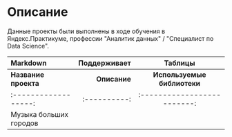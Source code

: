 # Описание #
Данные проекты были выполнены в ходе обучения в Яндекс.Практикуме, профессии "Аналитик данных" / "Специалист по Data Science".

| Markdown | Поддерживает | Таблицы |
| :-------------------- | ---------------------: |:---------------------------:|
| **Название проекта** | **Описание** | **Используемые библиотеки** |
| :------------------: | :----------: | :-------------------------: |
|Музыка больших городов|||
